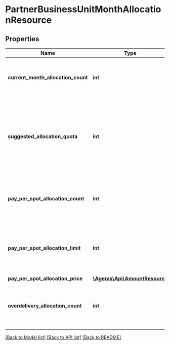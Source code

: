 # PartnerBusinessUnitMonthAllocationResource

## Properties
Name | Type | Description | Notes
------------ | ------------- | ------------- | -------------
**current_month_allocation_count** | **int** | Number of lead budget allocations allocated in current month. | [optional] 
**suggested_allocation_quota** | **int** | Suggested lead budget quota for current month based on number of unused period allocations and number of remaining months. | [optional] 
**pay_per_spot_allocation_count** | **int** | Number of allocations fulfilled by the pay per spot limit in current month. | [optional] 
**pay_per_spot_allocation_limit** | **int** | Count of remaining pey-per-spot spots in current period allocation limit. | [optional] 
**pay_per_spot_allocation_price** | [**\Ageras\Api\AmountResource**](AmountResource.md) |  | [optional] 
**overdelivery_allocation_count** | **int** | Count of allocations that were overdelivered, i.e. above the applicable period quota | [optional] 

[[Back to Model list]](../README.md#documentation-for-models) [[Back to API list]](../README.md#documentation-for-api-endpoints) [[Back to README]](../README.md)


